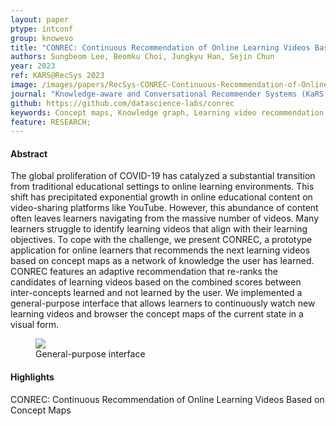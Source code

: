 ```yaml
---
layout: paper
ptype: intconf 
group: knowevo
title: "CONREC: Continuous Recommendation of Online Learning Videos Based on Concept Maps"
authors: Sungbeom Lee, Beomku Choi, Jungkyu Han, Sejin Chun
year: 2023
ref: KARS@RecSys 2023
image: /images/papers/RecSys-CONREC-Continuous-Recommendation-of-Online-Learning.png
journal: "Knowledge-aware and Conversational Recommender Systems (KaRS) Workshop@ RecSys. 2023."
github: https://github.com/datascience-labs/conrec
keywords: Concept maps, Knowledge graph, Learning video recommendation
feature: RESEARCH;
---
```


<h4><span class="badge badge-info">Abstract</span></h4>
The global proliferation of COVID-19 has catalyzed a substantial transition from traditional educational settings to online learning environments. This shift has precipitated exponential growth in online educational content on video-sharing platforms like YouTube. However, this abundance of content often leaves learners navigating from the massive number of videos. Many learners struggle to identify learning videos that align with their learning objectives. To cope with the challenge, we present CONREC, a prototype application for online learners that recommends the next learning videos based on concept maps as a network of knowledge the user has learned. CONREC features an adaptive recommendation that re-ranks the candidates of learning videos based on the combined scores between inter-concepts learned and not learned by the user. We implemented a general-purpose interface that allows learners to continuously watch new learning videos and browser the concept maps of the current state in a visual form.

<figure>
    <img class="pull-left pad-right media-object d-none d-sm-block" src="{{ page.image }}">
    <figcaption>General-purpose interface</figcaption>
</figure>

<h4><span class="badge badge-info">Highlights</span></h4>

<div class="alert alert-warning" role="alert">
   CONREC: Continuous Recommendation of Online Learning Videos Based on Concept Maps
</div>

<!-- <h4><span class="badge badge-info">Accepted</span></h4> -->
